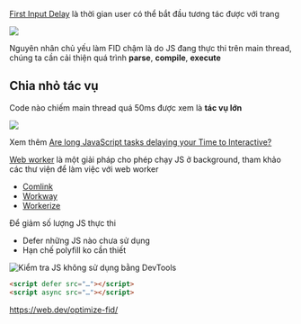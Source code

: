 [First Input Delay](/audit/thoi-gian-input-cham-nhat/) là thời gian user có thể bắt đầu tương tác được với trang

![](https://web-dev.imgix.net/image/tcFciHGuF3MxnTr1y5ue01OGLBn2/eXyvkqRHQZ5iG38Axh1Z.svg)

Nguyên nhân chủ yếu làm FID chậm là do JS đang thực thi trên main thread, chúng ta cần cải thiện quá trình **parse**, **compile**, **execute**

## Chia nhỏ tác vụ

Code nào chiếm main thread quá 50ms được xem là **tác vụ lớn**

![](https://web-dev.imgix.net/image/admin/THLKu0sOPhSghNr0XkP1.png?auto=format&w=845)

Xem thêm [Are long JavaScript tasks delaying your Time to Interactive?](https://web.dev/long-tasks-devtools/)

[Web worker](https://developer.mozilla.org/en-US/docs/Web/API/Worker) là một giải pháp cho phép chạy JS ở background, tham khảo các thư viện để làm việc với web worker

- [Comlink](https://github.com/GoogleChromeLabs/comlink)
- [Workway](https://github.com/WebReflection/workway)
- [Workerize](https://github.com/developit/workerize)

Để giảm số lượng JS thực thi 

- Defer những JS nào chưa sử dụng
- Hạn chế polyfill ko cần thiết

![Kiểm tra JS không sử dụng bằng DevTools](https://web-dev.imgix.net/image/admin/UNEigFiwsGu48rtXMZM4.png?auto=format&w=845)

```html
<script defer src="…"></script>
<script async src="…"></script>
```

https://web.dev/optimize-fid/